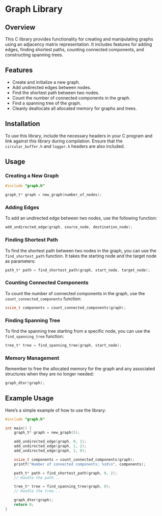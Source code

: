 # Graph Library

## Overview

This C library provides functionality for creating and manipulating graphs using an adjacency matrix representation. It includes features for adding edges, finding shortest paths, counting connected components, and constructing spanning trees.

## Features

- Create and initialize a new graph.
- Add undirected edges between nodes.
- Find the shortest path between two nodes.
- Count the number of connected components in the graph.
- Find a spanning tree of the graph.
- Cleanly deallocate all allocated memory for graphs and trees.

## Installation

To use this library, include the necessary headers in your C program and link against this library during compilation. Ensure that the `circular_buffer.h` and `logger.h` headers are also included.


## Usage

### Creating a New Graph

```c
#include "graph.h"

graph_t* graph = new_graph(number_of_nodes);
```

### Adding Edges

To add an undirected edge between two nodes, use the following function:

```c
add_undirected_edge(graph, source_node, destination_node);
```

### Finding Shortest Path

To find the shortest path between two nodes in the graph, you can use the `find_shortest_path` function. It takes the starting node and the target node as parameters:

```c
path_t* path = find_shortest_path(graph, start_node, target_node);
```

### Counting Connected Components

To count the number of connected components in the graph, use the `count_connected_components` function:

```c
ssize_t components = count_connected_components(graph);
```

### Finding Spanning Tree

To find the spanning tree starting from a specific node, you can use the `find_spanning_tree` function:
```c
tree_t* tree = find_spanning_tree(graph, start_node);
```

### Memory Management

Remember to free the allocated memory for the graph and any associated structures when they are no longer needed:

```c
graph_dtor(graph);
```

## Example Usage

Here’s a simple example of how to use the library:

```c
#include "graph.h"

int main() {
    graph_t* graph = new_graph(5);

    add_undirected_edge(graph, 0, 1);
    add_undirected_edge(graph, 1, 2);
    add_undirected_edge(graph, 2, 0);

    ssize_t components = count_connected_components(graph);
    printf("Number of connected components: %zd\n", components);

    path_t* path = find_shortest_path(graph, 0, 2);
    // Handle the path...

    tree_t* tree = find_spanning_tree(graph, 0);
    // Handle the tree...

    graph_dtor(graph);
    return 0;
}
```
